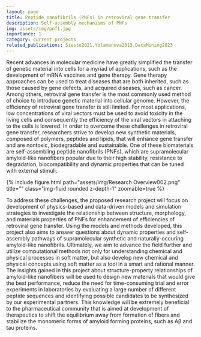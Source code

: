 ```yaml
---
layout: page
title: Peptide nanofibrils (PNFs) in retroviral gene transfer
description: Self-assembly mechanisms of PNFs
img: assets/img/pnf1.jpg
importance: 1
category: current projects
related_publications: Sieste2021,Yolamanova2013,DataMining2023
---
```


Recent advances in molecular medicine have greatly simplified the transfer of genetic material into cells for a myriad of applications, such as the development of mRNA vaccines and gene therapy. Gene therapy approaches can be used to treat diseases that are both inherited, such as those caused by gene defects, and acquired diseases, such as cancer. Among others, retroviral gene transfer is the most commonly used method of choice to introduce genetic material into cellular genome. However, the efficiency of retroviral gene transfer is still limited. For most applications, low concentrations of viral vectors must be used to avoid toxicity in the living cells and consequently the efficiency of the viral vectors in attaching to the cells is lowered. In order to overcome these challenges in retroviral gene transfer, researchers strive to develop new synthetic materials, composed of polymers, peptides and lipids, that will enhance gene transfer and are nontoxic, biodegradable and sustainable. One of these biomaterials are self-assembling peptide nanofibrils (PNFs), which are supramolecular amyloid-like nanofibers popular due to their high stability, resistance to degradation, biocompatibility and dynamic properties that can be tuned with external stimuli.

<div class="row">
    <div class="col-sm mt-3 mt-md-0">
        {% include figure.html path="assets/img/Research Overview002.png" title="" class="img-fluid rounded z-depth-1" zoomable=true %}
    </div>
</div>


To address these challenges, the proposed research project will focus on development of physics-based and data-driven models and simulation strategies to investigate the relationship between structure, morphology, and materials properties of PNFs for enhancement of efficiencies of retroviral gene transfer. Using the models and methods developed, this project also aims to answer questions about dynamic properties and self-assembly pathways of supramolecular synthetic and naturally-occuring amyloid-like nanofibrils. Ultimately, we aim to advance the field further and utilize computational methods not only for understanding chemical and physical processes in soft matter, but also develop new chemical and physical concepts using soft matter as a tool in a smart and rational manner. The insights gained in this project about structure-property relationships of amyloid-like nanofibers will be used to design new materials that would give the best performance, reduce the need for time-consuming trial and error experiments in laboratories by evaluating a large number of different peptide sequences and identifying possible candidates to be synthesized by our experimental partners. This knowledge will be extremely beneficial to the pharmaceutical community that is aimed at development of therapeutics to shift the equilibrium away from formation of fibers and stabilize the monomeric forms of amyloid forming proteins, such as Aβ and tau proteins.


